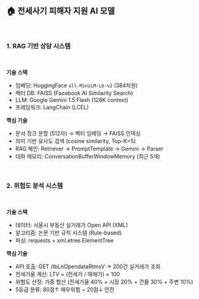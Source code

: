 ## 🏠 전세사기 피해자 지원 AI 모델

<br  />

### 1. RAG 기반 상담 시스템

<br />

**기술 스택**
- 임베딩: HuggingFace `all-MiniLM-L6-v2` (384차원)
- 벡터 DB: FAISS (Facebook AI Similarity Search)
- LLM: Google Gemini 1.5 Flash (128K context)
- 프레임워크: LangChain (LCEL)

**핵심 기술**
- 문서 청크 분할 (512자) → 벡터 임베딩 → FAISS 인덱싱
- 의미 기반 유사도 검색 (cosine similarity, Top-K=5)
- RAG 체인: Retriever → PromptTemplate → Gemini → Parser
- 대화 메모리: ConversationBufferWindowMemory (최근 5개)

<br  />

### 2. 위험도 분석 시스템

<br />

**기술 스택**
- 데이터: 서울시 부동산 실거래가 Open API (XML)
- 알고리즘: 논문 기반 규칙 시스템 (Rule-based)
- 파싱: requests + xml.etree.ElementTree

**핵심 기술**
- API 호출: GET /tbLnOpendataRtmsV → 200건 실거래가 조회
- 전세가율 계산: LTV = (전세가 / 매매가) × 100
- 위험도 산정: 가중 합산 (전세가율 40% + 시장 20% + 건물 30% + 주변 10%)
- 5등급 분류: 80점↑ 매우위험 ~ 20점↓ 안전

